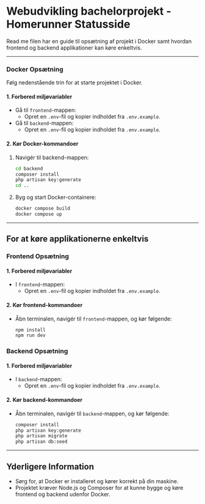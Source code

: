 # Webudvikling bachelorprojekt - Homerunner Statusside
Read me filen har en guide til opsætning af projekt i Docker samt hvordan frontend og backend applikationer kan køre enkeltvis.

---

### **Docker Opsætning**

Følg nedenstående trin for at starte projektet i Docker.

#### **1. Forbered miljøvariabler**
- Gå til `frontend`-mappen:
  - Opret en `.env`-fil og kopier indholdet fra `.env.example`.
- Gå til `backend`-mappen:
  - Opret en `.env`-fil og kopier indholdet fra `.env.example`.

#### **2. Kør Docker-kommandoer**
1. Navigér til backend-mappen:
   ```bash
   cd backend
   composer install
   php artisan key:generate
   cd ..
   ```
2. Byg og start Docker-containere:
   ```bash
   docker compose build
   docker compose up
   ```

---
## For at køre applikationerne enkeltvis
### **Frontend Opsætning**
#### **1. Forbered miljøvariabler**
- I `frontend`-mappen:
  - Opret en `.env`-fil og kopier indholdet fra `.env.example`.

#### **2. Kør frontend-kommandoer**
- Åbn terminalen, navigér til `frontend`-mappen, og kør følgende:
  ```bash
  npm install
  npm run dev
  ```

### **Backend Opsætning**
#### **1. Forbered miljøvariabler**
- I `backend`-mappen:
  - Opret en `.env`-fil og kopier indholdet fra `.env.example`.

#### **2. Kør backend-kommandoer**
- Åbn terminalen, navigér til `backend`-mappen, og kør følgende:
  ```bash
  composer install
  php artisan key:generate
  php artisan migrate
  php artisan db:seed
  ```

---

## **Yderligere Information**
- Sørg for, at Docker er installeret og kører korrekt på din maskine.
- Projektet kræver Node.js og Composer for at kunne bygge og køre frontend og backend udenfor Docker.

